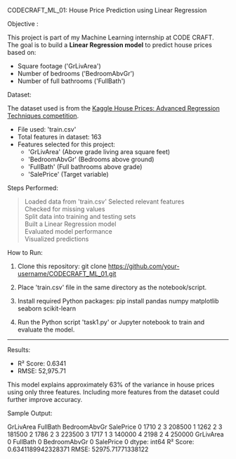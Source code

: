 CODECRAFT_ML_01: House Price Prediction using Linear Regression

Objective :

This project is part of my Machine Learning internship at CODE CRAFT.  
The goal is to build a **Linear Regression model** to predict house prices based on:

- Square footage ('GrLivArea')
- Number of bedrooms ('BedroomAbvGr')
- Number of full bathrooms ('FullBath')

Dataset:

The dataset used is from the [Kaggle House Prices: Advanced Regression Techniques competition](https://www.kaggle.com/c/house-prices-advanced-regression-techniques/data).

- File used: 'train.csv'
- Total features in dataset: 163
- Features selected for this project:
  - 'GrLivArea' (Above grade living area square feet)
  - 'BedroomAbvGr' (Bedrooms above ground)
  - 'FullBath' (Full bathrooms above grade)
  - 'SalePrice' (Target variable)

Steps Performed:

> Loaded data from 'train.csv' 
> Selected relevant features  
> Checked for missing values  
> Split data into training and testing sets  
> Built a Linear Regression model  
> Evaluated model performance  
> Visualized predictions

How to Run:

1. Clone this repository:
   git clone https://github.com/your-username/CODECRAFT_ML_01.git

2. Place 'train.csv' file in the same directory as the notebook/script.

3. Install required Python packages:
   pip install pandas numpy matplotlib seaborn scikit-learn

4. Run the Python script 'task1.py' or Jupyter notebook to train and evaluate the model.
---

Results:

- R² Score: 0.6341  
- RMSE: 52,975.71

This model explains approximately 63% of the variance in house prices using only three features. Including more features from the dataset could further improve accuracy.

Sample Output:

   GrLivArea  FullBath  BedroomAbvGr  SalePrice
0       1710         2             3     208500
1       1262         2             3     181500
2       1786         2             3     223500
3       1717         1             3     140000
4       2198         2             4     250000
GrLivArea       0
FullBath        0
BedroomAbvGr    0
SalePrice       0
dtype: int64
R² Score: 0.6341189942328371
RMSE: 52975.71771338122
